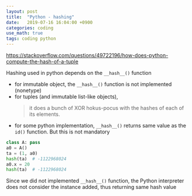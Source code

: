 ```yaml
---
layout: post
title:  "Python - hashing"
date:   2019-07-16 16:04:00 +0900
categories: coding
use_math: true
tags: coding python
---
```

<a href="https://stackoverflow.com/questions/49722196/how-does-python-compute-the-hash-of-a-tuple" target="_blank">https://stackoverflow.com/questions/49722196/how-does-python-compute-the-hash-of-a-tuple</a>

Hashing used in python depends on the `__hash__()` function
* for immutable object, the `__hash__()` function is not implemented (nonetype)
* for tuples (and immutable list-like objects),   
  >  it does a bunch of XOR hokus-pocus with the hashes of each of its elements.
* for some python implementation, `__hash__()` returns same value as the `id()` function. But this is not mandatory



```python
class A: pass
a0 = A()
ta = (1, a0)
hash(ta)  # -1122968024
a0.x = 20
hash(ta)  # -1122968024
```

Since we did not implemented `__hash__()` function, the Python interpreter does not consider the instance added, thus returning same hash value